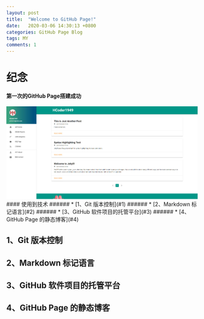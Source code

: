 ```yaml
---
layout: post
title:  "Welcome to GitHub Page!"
date:   2020-03-06 14:30:13 +0800
categories: GitHub Page Blog
tags: MY
comments: 1
---
```

# 纪念
#### 第一次的GitHub Page搭建成功
<div align=left>
    <img src="/pic/1.1.jpg" width="600"/>
</div>
#### 使用到技术
######  * [1、Git 版本控制](#1)
######  * [2、Markdown 标记语言](#2)
######  * [3、GitHub 软件项目的托管平台](#3)
######  * [4、GitHub Page 的静态博客](#4)
<h2 id="1">1、Git 版本控制</h2>



<h2 id="1">2、Markdown 标记语言</h2>



<h2 id="1">3、GitHub 软件项目的托管平台</h2>




<h2 id="1">4、GitHub Page 的静态博客</h2>
